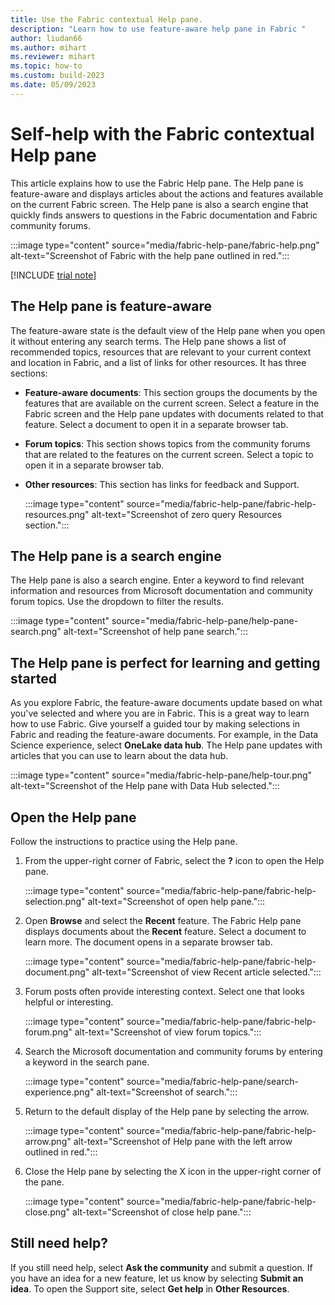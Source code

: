 ```yaml
---
title: Use the Fabric contextual Help pane. 
description: "Learn how to use feature-aware help pane in Fabric "
author: liudan66
ms.author: mihart
ms.reviewer: mihart
ms.topic: how-to
ms.custom: build-2023
ms.date: 05/09/2023
---
```

# Self-help with the Fabric contextual Help pane

This article explains how to use the Fabric Help pane. The Help pane is feature-aware and displays articles about the actions and features available on the current Fabric screen. The Help pane is also a search engine that quickly finds answers to questions in the Fabric documentation and Fabric community forums.

:::image type="content" source="media/fabric-help-pane/fabric-help.png" alt-text="Screenshot of Fabric with the help pane outlined in red.":::

[!INCLUDE [trial note](../includes/preview-note.md)]

## The Help pane is feature-aware

The feature-aware state is the default view of the Help pane when you open it without entering any search terms. The Help pane shows a list of recommended topics, resources that are relevant to your current context and location in Fabric, and a list of links for other resources. It has three sections:

- **Feature-aware documents**: This section groups the documents by the features that are available on the current screen. Select a feature in the Fabric screen and the Help pane updates with documents related to that feature.  Select a document to open it in a separate browser tab.  
- **Forum topics**: This section shows topics from the community forums that are related to the features on the current screen. Select a topic to open it in a separate browser tab.
- **Other resources**: This section has links for feedback and Support. 

  :::image type="content" source="media/fabric-help-pane/fabric-help-resources.png" alt-text="Screenshot of zero query Resources section.":::

## The Help pane is a search engine

The Help pane is also a search engine. Enter a keyword to find relevant information and resources from Microsoft documentation and community forum topics. Use the dropdown to filter the results.  

 :::image type="content" source="media/fabric-help-pane/help-pane-search.png" alt-text="Screenshot of help pane search.":::

## The Help pane is perfect for learning and getting started

As you explore Fabric, the feature-aware documents update based on what you've selected and where you are in Fabric. This is a great way to learn how to use Fabric. Give yourself a guided tour by making selections in Fabric and reading the feature-aware documents.  For example, in the Data Science experience, select **OneLake data hub**. The Help pane updates with articles that you can use to learn about the data hub.  

:::image type="content" source="media/fabric-help-pane/help-tour.png" alt-text="Screenshot of the Help pane with Data Hub selected.":::

## Open the Help pane

Follow the instructions to practice using the Help pane. 

1. From the upper-right corner of Fabric, select the **?** icon to open the Help pane. 

     :::image type="content" source="media/fabric-help-pane/fabric-help-selection.png" alt-text="Screenshot of open help pane.":::

1. Open **Browse** and select the **Recent** feature. The Fabric Help pane displays documents about the **Recent** feature. Select a document to learn more.  The document opens in a separate browser tab.  

     :::image type="content" source="media/fabric-help-pane/fabric-help-document.png" alt-text="Screenshot of view Recent article selected.":::

1. Forum posts often provide interesting context. Select one that looks helpful or interesting.

     :::image type="content" source="media/fabric-help-pane/fabric-help-forum.png" alt-text="Screenshot of view forum topics.":::

1. Search the Microsoft documentation and community forums by entering a keyword in the search pane.  

     :::image type="content" source="media/fabric-help-pane/search-experience.png" alt-text="Screenshot of search.":::

1. Return to the default display of the Help pane by selecting the arrow. 

    :::image type="content" source="media/fabric-help-pane/fabric-help-arrow.png" alt-text="Screenshot of Help pane with the left arrow outlined in red.":::

1. Close the Help pane by selecting the X icon in the upper-right corner of the pane.

    :::image type="content" source="media/fabric-help-pane/fabric-help-close.png" alt-text="Screenshot of close help pane.":::

## Still need help?
If you still need help, select **Ask the community** and submit a question. If you have an idea for a new feature, let us know by selecting **Submit an idea**. To open the Support site, select **Get help** in **Other Resources**.
